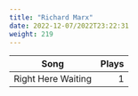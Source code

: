 ```yaml
---
title: "Richard Marx"
date: 2022-12-07/2022T23:22:31
weight: 219
---
```




 Song | Plays 
----- | -----:
Right Here Waiting | 1
